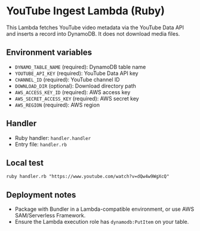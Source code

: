 # YouTube Ingest Lambda (Ruby)

This Lambda fetches YouTube video metadata via the YouTube Data API and inserts a record into DynamoDB. It does not download media files.

## Environment variables

- `DYNAMO_TABLE_NAME` (required): DynamoDB table name
- `YOUTUBE_API_KEY` (required): YouTube Data API key
- `CHANNEL_ID` (required): YouTube channel ID
- `DOWNLOAD_DIR` (optional): Download directory path
- `AWS_ACCESS_KEY_ID` (required): AWS access key
- `AWS_SECRET_ACCESS_KEY` (required): AWS secret key
- `AWS_REGION` (required): AWS region

## Handler

- Ruby handler: `handler.handler`
- Entry file: `handler.rb`

## Local test

```
ruby handler.rb "https://www.youtube.com/watch?v=dQw4w9WgXcQ"
```

## Deployment notes

- Package with Bundler in a Lambda-compatible environment, or use AWS SAM/Serverless Framework.
- Ensure the Lambda execution role has `dynamodb:PutItem` on your table.
